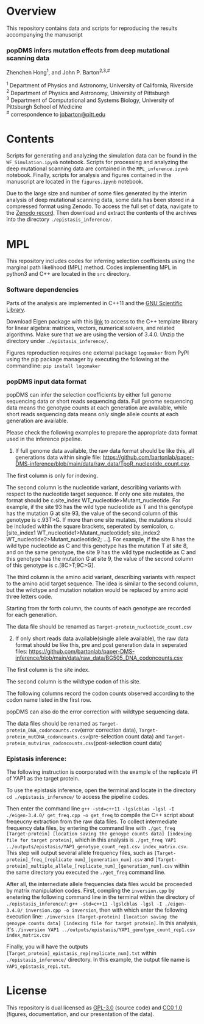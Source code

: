 # Overview

This repository contains data and scripts for reproducing the results accompanying the manuscript

### popDMS infers mutation effects from deep mutational scanning data
Zhenchen Hong<sup>1</sup>, and John P. Barton<sup>2,3,#</sup>

<sup>1</sup> Department of Physics and Astronomy, University of California, Riverside  
<sup>2</sup> Department of Physics and Astronomy, University of Pittsburgh  
<sup>3</sup> Department of Computational and Systems Biology, University of Pittsburgh School of Medicine  
<sup>#</sup> correspondence to [jpbarton@pitt.edu](mailto:jpbarton@pitt.edu)


# Contents

Scripts for generating and analyzing the simulation data can be found in the `WF_Simulation.ipynb` notebook. Scripts for processing and analyzing the deep mutational scanning data are contained in the `MPL_inference.ipynb` notebook. Finally, scripts for analysis and figures contained in the manuscript are located in the `figures.ipynb` notebook.  

Due to the large size and number of some files generated by the interim analysis of deep mutational scanning data, some data has been stored in a compressed format using Zenodo. To access the full set of data, navigate to the [Zenodo record](https://zenodo.org/record/7917326#.ZFu4j-xKjzc). Then download and extract the contents of the archives into the directory `./epistasis_inference/`.


# MPL

This repository includes codes for inferring selection coefficients using the marginal path likelihood (MPL) method. Codes implementing MPL in python3 and C++ are located in the `src` directory.

### Software dependencies

Parts of the analysis are implemented in C++11 and the [GNU Scientific Library](https://www.gnu.org/software/gsl/). 

Download Eigen package with this [link](https://gitlab.com/libeigen/eigen/-/archive/3.4.0/eigen-3.4.0.zip) to access to the C++ template library for linear algebra: matrices, vectors, numerical solvers, and related algorithms. Make sure that we are using the version of 3.4.0. Unzip the directory under `./epistasis_inference/`. 

Figures reproduction requires one external package `logomaker` from PyPI using the pip package manager by executing the following at the commandline: `pip install logomaker`


### popDMS input data format

popDMS can infer the selection coefficients by either full genome sequencing data or short reads sequencing data. Full genome sequencing data means the genotype counts at each generation are available, while short reads sequencing data means only single allele counts at each generation are available.

Please check the following examples to prepare the appropriate data format used in the inference pipeline. 
1) If full genome data available, the raw data format should be like this, all generations data within single file: https://github.com/bartonlab/paper-DMS-inference/blob/main/data/raw_data/TpoR_nucleotide_count.csv. 

The first column is only for indexing. 

The second column is the nucleotide variant, describing variants with respect to the nucleotide target sequence. If only one site mutates, the format should be c.site_index WT_nucleotide>Mutant_nucleotide. For example, if the site 93 has the wild type nucleotide as T and this genotype has the mutation G at site 93, the value of the second column of this genotype is c.93T>G. If more than one site mutates, the mutations should be included within the square brackets, seperated by semicolon, c.[site_index1 WT_nucleotide1>Mutant_nucleotide1; site_index2 WT_nucleotide2>Mutant_nucleotide2; ...]. For example, if the site 8 has the wild type nucleotide as C and this genotype has the mutation T at site 8, and on the same genotype, the site 9 has the wild type nucleotide as C and this genotype has the mutation G at site 9,  the value of the second column of this genotype is c.[8C>T;9C>G]. 

The third column is the amino acid variant, describing variants with respect to the amino acid target sequence. The idea is similar to the second column, but the wildtype and mutation notation would be replaced by amino acid three letters code. 

Starting from thr forth column, the counts of each genotype are recorded for each generation. 

The data file should be renamed as `Target-protein_nucleotide_count.csv`


2) If only short reads data available(single allele available), the raw data format should be like this, pre and post generation data in seperated files: https://github.com/bartonlab/paper-DMS-inference/blob/main/data/raw_data/BG505_DNA_codoncounts.csv

The first column is the site index.

The second column is the wildtype codon of this site.

The following columns record the codon counts observed according to the codon name listed in the first row.

popDMS can also do the error correction with wildtype sequencing data. 

The data files should be renamed as `Target-protein_DNA_codoncounts.csv`(error correction data), `Target-protein_mutDNA_codoncounts.csv`(pre-selection count data) and `Target-protein_mutvirus_codoncounts.csv`(post-selection count data)



### Epistasis inference: 

The following instruction is coorporated with the example of the replicate #1 of YAP1 as the target protein.

To use the epistasis inference, open the terminal and locate in the directory `cd ./epistasis_inference/` to access the pipeline codes. 

Then enter the command line `g++ -std=c++11 -lgslcblas -lgsl -I ./eigen-3.4.0/ get_freq.cpp -o get_freq` to compile the C++ script about freqeucny extraction from the raw data files. To collect intermediate frequency data files, by entering the command line with  `./get_freq [Target-protein] [location saving the genoype counts data] [indexing file for target protein]`, which in this analysis is `./get_freq YAP1 ../outputs/epistasis/YAP1_genotype_count_rep1.csv index_matrix.csv`. This step will output several allele frequency files, such as `[Target-protein]_freq_[replicate num]_[generation_num].csv` and `[Target-protein]_multiple_allele_[replicate_num]_[generation_num].csv` within the same directory you executed the `./get_freq` command line. 

After all, the internediate allele frequencies data files would be proceeded by matrix manipulation codes. First, compling the `inversion.cpp` by enetering the following command line in the terminal within the directory of `./epistasis_inference/`: `g++ -std=c++11 -lgslcblas -lgsl -I ./eigen-3.4.0/ inversion.cpp -o inversion`, then with which enter the following execution line: `./inversion [Target-protein] [location saving the genoype counts data] [indexing file for target protein]`. In this analysis, it's `./inversion YAP1 ../outputs/epistasis/YAP1_genotype_count_rep1.csv index_matrix.csv`

Finally, you will have the outputs `[Target_protein]_epistasis_rep[replicate_num].txt` within `./epistasis_inference/` directory. In this example, the output file name is `YAP1_epistasis_rep1.txt`.

# License

This repository is dual licensed as [GPL-3.0](LICENSE-GPL) (source code) and [CC0 1.0](LICENSE-CC0) (figures, documentation, and our presentation of the data).
